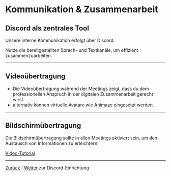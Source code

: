 # Kommunikation & Zusammenarbeit

## Discord als zentrales Tool

Unsere interne Kommunikation erfolgt über Discord.

Nutze die bereitgestellten Sprach- und Textkanäle, um effizient zusammenzuarbeiten.

---

## Videoübertragung

- Die Videoübertragung während der Meetings zeigt, dass du dem professionellen Anspruch in der digitalen Zusammenarbeit gerecht wirst.
- alternativ können virtuelle Avatare wie [Animaze](https://www.animaze.us) eingesetzt werden.

---

## Bildschirmübertragung

Die Bildschirmübertragung sollte in allen Meetings aktiviert sein, um den Austausch von Informationen zu erleichtern.

[Video-Tutorial](https://www.youtube.com/watch?v=J0m4mvez86s)

---

[Zurück](../README.md) | [Weiter](../04-kommunikation/01-discord/01-einrichtung/README.md) zur Discord-Einrichtung
